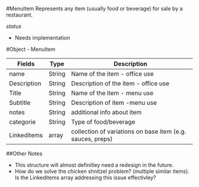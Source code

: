 #MenuItem
Represents any item (usually food or beverage) for sale by a restaurant.

*status*
 - Needs implementation
 
#Object - MenuItem

| Fields        | Type    | Description
| ------------- | ------- | ------------|
| name          | String  | Name of the item - office use |
| Description   | String  | Description of the item - office use |
| Title         | String  | Name of the item - menu use |
| Subtitle      | String  | Description of item -menu use |
| notes         | String  | additional info about item |
| categorie     | String  | Type of food/beverage |
| Linkeditems   | array   | collection of variations on base item (e.g. sauces, preps) |

##Other Notes
- This structure will almost definitley need a redesign in the future.
- How do we solve the chicken shnitzel problem? (multiple similar items). Is the Linkeditems array addressing this issue effectivley?

